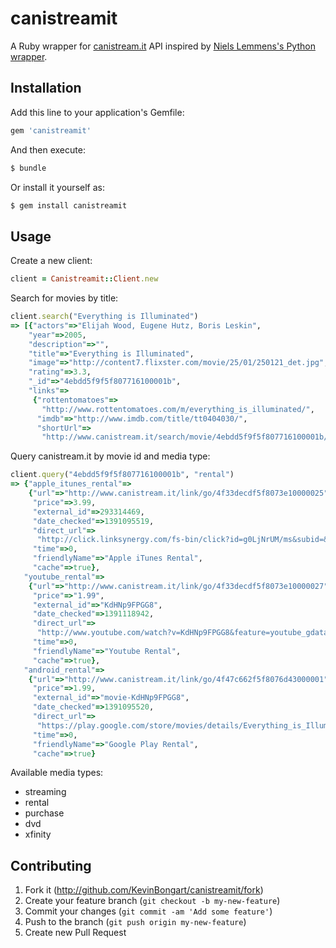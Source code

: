 # canistreamit

A Ruby wrapper for [canistream.it](http://www.canistream.it/) API inspired by [Niels Lemmens's Python wrapper](https://github.com/Bulv1ne/CanIStreamIt).

## Installation

Add this line to your application's Gemfile:

```ruby
gem 'canistreamit'
```

And then execute:

```bash
$ bundle
```

Or install it yourself as:

```bash
$ gem install canistreamit
```

## Usage

Create a new client:

```ruby
client = Canistreamit::Client.new
```

Search for movies by title:

```ruby
client.search("Everything is Illuminated")
=> [{"actors"=>"Elijah Wood, Eugene Hutz, Boris Leskin",
    "year"=>2005,
    "description"=>"",
    "title"=>"Everything is Illuminated",
    "image"=>"http://content7.flixster.com/movie/25/01/250121_det.jpg",
    "rating"=>3.3,
    "_id"=>"4ebdd5f9f5f807716100001b",
    "links"=>
     {"rottentomatoes"=>
       "http://www.rottentomatoes.com/m/everything_is_illuminated/",
      "imdb"=>"http://www.imdb.com/title/tt0404030/",
      "shortUrl"=>
       "http://www.canistream.it/search/movie/4ebdd5f9f5f807716100001b/everything-is-illuminated"}}]
```

Query canistream.it by movie id and media type:

```ruby
client.query("4ebdd5f9f5f807716100001b", "rental")
=> {"apple_itunes_rental"=>
    {"url"=>"http://www.canistream.it/link/go/4f33decdf5f8073e10000025",
     "price"=>3.99,
     "external_id"=>293314469,
     "date_checked"=>1391095519,
     "direct_url"=>
      "http://click.linksynergy.com/fs-bin/click?id=g0LjNrUM/ms&subid=&offerid=146261.1&type=10&tmpid=3909&RD_PARM1=https%3A%2F%2Fitunes.apple.com%2Fus%2Fmovie%2Feverything-is-illuminated%2Fid293314469%3Fuo%3D4",
     "time"=>0,
     "friendlyName"=>"Apple iTunes Rental",
     "cache"=>true},
   "youtube_rental"=>
    {"url"=>"http://www.canistream.it/link/go/4f33decdf5f8073e10000027",
     "price"=>"1.99",
     "external_id"=>"KdHNp9FPGG8",
     "date_checked"=>1391118942,
     "direct_url"=>
      "http://www.youtube.com/watch?v=KdHNp9FPGG8&feature=youtube_gdata_player",
     "time"=>0,
     "friendlyName"=>"Youtube Rental",
     "cache"=>true},
   "android_rental"=>
    {"url"=>"http://www.canistream.it/link/go/4f47c662f5f8076d43000001",
     "price"=>1.99,
     "external_id"=>"movie-KdHNp9FPGG8",
     "date_checked"=>1391095520,
     "direct_url"=>
      "https://play.google.com/store/movies/details/Everything_is_Illuminated?id=KdHNp9FPGG8",
     "time"=>0,
     "friendlyName"=>"Google Play Rental",
     "cache"=>true}
```

Available media types:
- streaming
- rental
- purchase
- dvd
- xfinity

## Contributing

1. Fork it (http://github.com/KevinBongart/canistreamit/fork)
2. Create your feature branch (`git checkout -b my-new-feature`)
3. Commit your changes (`git commit -am 'Add some feature'`)
4. Push to the branch (`git push origin my-new-feature`)
5. Create new Pull Request
